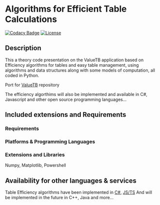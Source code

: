 # Algorithms for Efficient Table Calculations
[![Codacy Badge](https://api.codacy.com/project/badge/Grade/a76e5f37350f4b599a1f991c669a4ca8)](https://app.codacy.com/gh/Pomidorka1234/Table-Efficiency?utm_source=github.com&utm_medium=referral&utm_content=Pomidorka1234/Table-Efficiency&utm_campaign=Badge_Grade)
[![License](https://img.shields.io/badge/License-MIT%20License-brightgreen)](https://github.com/Pomidorka1234/Table-Efficiency/blob/main/LICENSE)

## Description

This a theory code presentation on the ValueTB application based on Efficiency algorithms for tables and easy table management, using algorithms and data structures along with some models of computation, all coded in Python.

Port for [ValueTB](https://github.com/Pomidorka1234/ValueTV) repository

The efficiency algorthims will also be implemented and available in C#, Javascript and other open source programming languages...

## Included extensions and Requirements

### Requirements

### Platforms & Programming Languages

### Extensions and Libraries

Numpy, Matplotlib, Powershell

## Availability for other languages & services
Table Efficiency algorithms have been implemented in [C#](https://github.com/Pomidorka1234/Table-Efficiency-CS), [JS/TS](https://github.com/Pomidorka1234/Table-Efficiency-JS-TS)
And will be implemented in the future in C++, Java and more...
